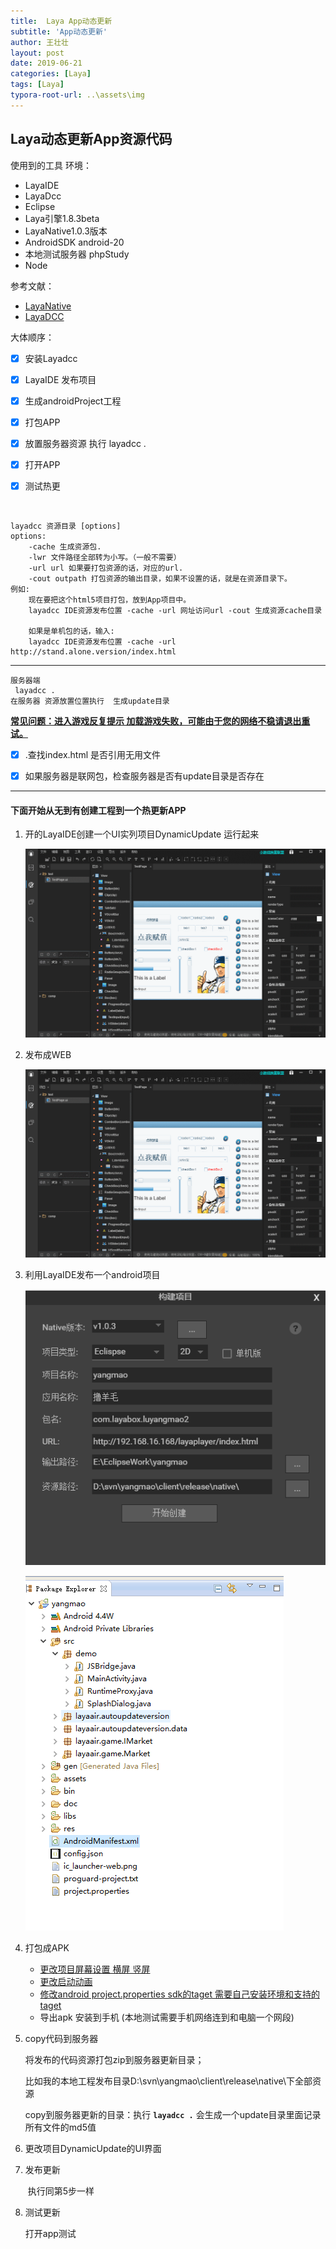 ```yaml
---
title:  Laya App动态更新
subtitle: 'App动态更新'
author: 王壮壮
layout: post
date: 2019-06-21
categories: [Laya]
tags: [Laya]
typora-root-url: ..\assets\img
---
```

##         Laya动态更新App资源代码

 使用到的工具 环境：

-  LayaIDE
- LayaDcc
- Eclipse
- Laya引擎1.8.3beta
- LayaNative1.0.3版本
- AndroidSDK  android-20
- 本地测试服务器 phpStudy
- Node



参考文献：

- [LayaNative](<https://ldc.layabox.com/doc/?nav=zh-as-7-1-0>)
- [LayaDCC](<https://ldc.layabox.com/doc/?nav=zh-as-7-2-1>)



大体顺序：

- [x]  安装Layadcc

- [x] LayaIDE 发布项目

- [x] 生成androidProject工程

- [x] 打包APP

- [x] 放置服务器资源 执行 layadcc .

- [x] 打开APP

- [x] 测试热更

  

​	

```node
layadcc 资源目录 [options]
options:
    -cache 生成资源包.
    -lwr 文件路径全部转为小写。（一般不需要）
    -url url 如果要打包资源的话，对应的url.
    -cout outpath 打包资源的输出目录，如果不设置的话，就是在资源目录下。
例如:
    现在要把这个html5项目打包，放到App项目中。
    layadcc IDE资源发布位置 -cache -url 网址访问url -cout 生成资源cache目录
    
    如果是单机包的话，输入:
    layadcc IDE资源发布位置 -cache -url http://stand.alone.version/index.html
```

------

```node
服务器端
 layadcc .
在服务器 资源放置位置执行  生成update目录
```



<u>**常见问题：进入游戏反复提示 加载游戏失败，可能由于您的网络不稳请退出重试。**</u>

- [x] .查找index.html 是否引用无用文件
- [x] 如果服务器是联网包，检查服务器是否有update目录是否存在







------



#### 下面开始从无到有创建工程到一个热更新APP 

1. 开的LayaIDE创建一个UI实列项目DynamicUpdate 运行起来	

   ![create](/assets/img/create.gif)

2. 发布成WEB

   ![fabu](/assets/img/fabu.gif)

3. 利用LayaIDE发布一个android项目

    ![fabu](/assets/img/fabu.png)

   ![AndroidProject](/assets/img/AndroidProject.png)

4. 打包成APK

   -  [更改项目屏幕设置  横屏 竖屏](<https://ldc.layabox.com/doc/?nav=zh-as-7-1-2>)
   -  [更改启动动画 ](<https://ldc.layabox.com/doc/?nav=zh-as-7-1-5>)
   -  [修改android project.properties  sdk的taget   需要自己安装环境和支持的taget](<https://ldc.layabox.com/doc/?nav=zh-as-7-4-0>)
   - 导出apk 安装到手机 (本地测试需要手机网络连到和电脑一个网段)

5. copy代码到服务器

     将发布的代码资源打包zip到服务器更新目录；

     比如我的本地工程发布目录D:\svn\yangmao\client\release\native\下全部资源

    copy到服务器更新的目录：执行 **`layadcc .`** 会生成一个update目录里面记录所有文件的md5值 

6. 更改项目DynamicUpdate的UI界面

7. 发布更新

   ​	执行同第5步一样

8. 测试更新

      打开app测试
